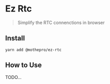# Ez Rtc

> Simplify the RTC connenctions in browser

## Install

`yarn add @mothepro/ez-rtc`

## How to Use

TODO...
